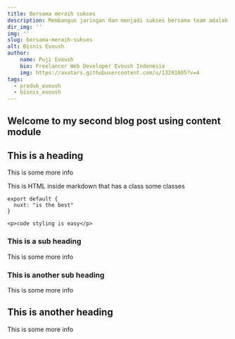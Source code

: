 ```yaml
---
title: Bersama meraih sukses
description: Membangun jaringan dan menjadi sukses bersama team adalah sebuah nikmat
dir_img: ''
img: ''
slug: bersama-meraih-sukses
alt: Bisnis Evoush
author: 
	name: Puji Evoush
	bio: Freelancer Web Developer Evoush Indonesia
	img: https://avatars.githubusercontent.com/u/13291805?v=4
tags: 
  - produk_evoush
  - bisnis_evoush
---
```


## Welcome to my second blog post using content module

## This is a heading
This is some more info
<div class="bg-blue-500 text-white p-4 mb-4">
  This is HTML inside markdown that has a class some classes
</div>

<info-box>
  <template #info-box>
    This is a vue component inside markdown using slots
  </template>
</info-box>

```js[nuxt.config.js]
export default {
  nuxt: "is the best"
}
```
```html[my-first-blog-post.md]
<p>code styling is easy</p>
```

### This is a sub heading
This is some more info

### This is another sub heading
This is some more info

## This is another heading
This is some more info
